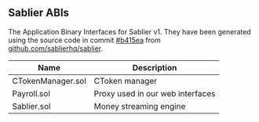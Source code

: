 ## Sablier ABIs

The Application Binary Interfaces for Sablier v1. They have been generated using the source code in commit
[#b415ea](https://github.com/sablierhq/sablier/commit/b415ea38ff599059182e4dd0dcc4dc412c68cf45) from [github.com/sablierhq/sablier](https://github.com/sablierhq/sablier).

| Name              | Description                |
| ----------------- | -------------------------- |
| CTokenManager.sol | CToken manager             |
| Payroll.sol       | Proxy used in our web interfaces |
| Sablier.sol       | Money streaming engine     |
